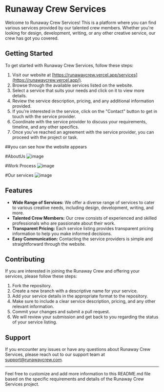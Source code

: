 
# Runaway Crew Services

Welcome to Runaway Crew Services! This is a platform where you can find various services provided by our talented crew members. Whether you're looking for design, development, writing, or any other creative service, our crew has got you covered.

## Getting Started

To get started with Runaway Crew Services, follow these steps:

1. Visit our website at [https://runawaycrew.vercel.app/services](https://runawaycrew.vercel.app/).
2. Browse through the available services listed on the website.
3. Select a service that suits your needs and click on it to view more details.
4. Review the service description, pricing, and any additional information provided.
5. If you're interested in the service, click on the "Contact" button to get in touch with the service provider.
6. Coordinate with the service provider to discuss your requirements, timeline, and any other specifics.
7. Once you've reached an agreement with the service provider, you can proceed with the project or task.

##you can see how the website appears

#AboutUs
![image](https://github.com/Babjidurga/runawaycrew/assets/113676689/b8c4a748-cb3f-4531-a10c-4d44c4b542c1) 

#Work Process
![image](https://github.com/Babjidurga/runawaycrew/assets/113676689/e7e40ea2-47c3-44c9-8542-5d63259f96f8)

#Our services
![image](https://github.com/Babjidurga/runawaycrew/assets/113676689/09eb521b-c603-445a-800a-b3e1ec591284)



## Features

- **Wide Range of Services:** We offer a diverse range of services to cater to various creative needs, including design, development, writing, and more.
- **Talented Crew Members:** Our crew consists of experienced and skilled professionals who are passionate about their work.
- **Transparent Pricing:** Each service listing provides transparent pricing information to help you make informed decisions.
- **Easy Communication:** Contacting the service providers is simple and straightforward through the website.

## Contributing

If you are interested in joining the Runaway Crew and offering your services, please follow these steps:

1. Fork the repository.
2. Create a new branch with a descriptive name for your service.
3. Add your service details in the appropriate format to the repository.
4. Make sure to include a clear service description, pricing, and any other relevant information.
5. Commit your changes and submit a pull request.
6. We will review your submission and get back to you regarding the status of your service listing.

## Support

If you encounter any issues or have any questions about Runaway Crew Services, please reach out to our support team at support@runawaycrew.com.

---

Feel free to customize and add more information to this README.md file based on the specific requirements and details of the Runaway Crew Services project.
